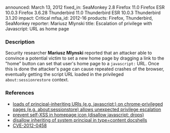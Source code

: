 announced: March 13, 2012
fixed_in: SeaMonkey 2.8
          Firefox 11.0
          Firefox ESR 10.0.3
          Firefox 3.6.28
          Thunderbird 11.0
          Thunderbird ESR 10.0.3
          Thunderbird 3.1.20
impact: Critical
mfsa_id: 2012-16
products: Firefox, Thunderbird, SeaMonkey
reporter: Mariusz Mlynski
title: Escalation of privilege with Javascript: URL as home page

<h3>Description</h3>

<p>Security researcher <strong>Mariusz Mlynski</strong> reported that an
attacker able to convince a potential victim to set a new home page by dragging
a link to the "home" button can set that user's home page to a
<code>javascript:</code> URL. Once this is done the attacker's page can cause
repeated crashes of the browser, eventually getting the script URL loaded in the
privileged <code>about:sessionrestore</code> context.</p>

<h3>References</h3>

<ul>
  <li><a href="https://bugzilla.mozilla.org/show_bug.cgi?id=719994">
      loads of principal-inheriting URIs (e.g. javascript:) on chrome-privileged
pages (e.g. about:sessionstore) allows unexpected privilege escalation</a></li>
  <li><a href="https://bugzilla.mozilla.org/show_bug.cgi?id=718203">
      prevent self-XSS in homepage icon (disallow javascript: drops)</a></li>
  <li><a href="https://bugzilla.mozilla.org/show_bug.cgi?id=723808">
      disallow inheriting of system principal in type=content docshells</a></li>
  <li><a href="http://cve.mitre.org/cgi-bin/cvename.cgi?name=CVE-2012-0458" class="ex-ref">CVE-2012-0458</a></li>
</ul>


